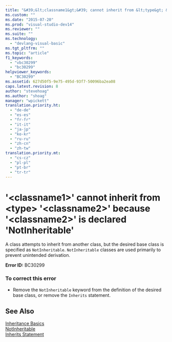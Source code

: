 ```yaml
---
title: "&#39;&lt;classname1&gt;&#39; cannot inherit from &lt;type&gt; &#39;&lt;classname2&gt;&#39; because &#39;&lt;classname2&gt;&#39; is declared &#39;NotInheritable&#39; | Microsoft Docs"
ms.custom: ""
ms.date: "2015-07-20"
ms.prod: "visual-studio-dev14"
ms.reviewer: ""
ms.suite: ""
ms.technology: 
  - "devlang-visual-basic"
ms.tgt_pltfrm: ""
ms.topic: "article"
f1_keywords: 
  - "vbc30299"
  - "bc30299"
helpviewer_keywords: 
  - "BC30299"
ms.assetid: 627d50f5-9e75-495d-93f7-50096ba2ea08
caps.latest.revision: 8
author: "stevehoag"
ms.author: "shoag"
manager: "wpickett"
translation.priority.ht: 
  - "de-de"
  - "es-es"
  - "fr-fr"
  - "it-it"
  - "ja-jp"
  - "ko-kr"
  - "ru-ru"
  - "zh-cn"
  - "zh-tw"
translation.priority.mt: 
  - "cs-cz"
  - "pl-pl"
  - "pt-br"
  - "tr-tr"
---
```

# &#39;&lt;classname1&gt;&#39; cannot inherit from &lt;type&gt; &#39;&lt;classname2&gt;&#39; because &#39;&lt;classname2&gt;&#39; is declared &#39;NotInheritable&#39;
A class attempts to inherit from another class, but the desired base class is specified as `NotInheritable`. `NotInheritable` classes are used primarily to prevent unintended derivation.  
  
 **Error ID:** BC30299  
  
### To correct this error  
  
-   Remove the `NotInheritable` keyword from the definition of the desired base class, or remove the `Inherits` statement.  
  
## See Also  
 [Inheritance Basics](../../visual-basic/programming-guide/language-features/objects-and-classes/inheritance-basics.md)   
 [NotInheritable](../../visual-basic/language-reference/modifiers/notinheritable.md)   
 [Inherits Statement](../../visual-basic/language-reference/statements/inherits-statement.md)